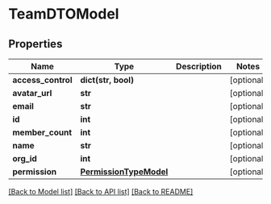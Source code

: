# TeamDTOModel

## Properties
Name | Type | Description | Notes
------------ | ------------- | ------------- | -------------
**access_control** | **dict(str, bool)** |  | [optional] 
**avatar_url** | **str** |  | [optional] 
**email** | **str** |  | [optional] 
**id** | **int** |  | [optional] 
**member_count** | **int** |  | [optional] 
**name** | **str** |  | [optional] 
**org_id** | **int** |  | [optional] 
**permission** | [**PermissionTypeModel**](PermissionTypeModel.md) |  | [optional] 

[[Back to Model list]](../README.md#documentation-for-models) [[Back to API list]](../README.md#documentation-for-api-endpoints) [[Back to README]](../README.md)


